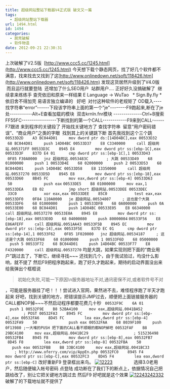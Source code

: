 ```yaml
---
title: 超级网站整站下载器V4正式版 破文又一篇
tags:
  - 超级网站整站下载器
url: 1494.html
id: 1494
categories:
  - 脱壳破解
  - 软件物语
date: 2012-09-21 22:30:31
---
```


上次破解了V2.5版  [http://www.ccc5.cc/1245.html](http://www.ccc5.cc/1245.html) 今天想下载个静态网页，找了好几个软件都不满意，找来找去又找到了这[http://www.onlinedown.net/soft/118426.htm](http://www.onlinedown.net/soft/118426.htm) 发现这货居然升级到了V4.0版  而且运行就要登陆  还增加了什么SEO用户  站群用户.... 正好好久没搞破解了  继续拿来练练手 查壳依旧和原来一样结果 E Language -> WuTao   * Sign.By.fly * 依旧舍不得加壳 易语言独立编译的   好吧  对付这种软件的老规矩了 OD载入----找字符串“error”------下段该字符串上面的第一个"je"--------F9跑起来,断在了je处-----------Alt+E查看加载的模块  双击krnln.fnr模块 --------------Ctrl+B搜索FF55FC-----------------下断找到的第一个CALL------------F9来到CALL------F7跟进 来到程序的关键段了 开始找关键地方了 查找字符串  留意“用户密码错误”、“商业用户”之类的字眼  找到其上的关键跳下断 首先我找到这个三个跳   `00533D2D    A3 BC044D01     mov dword ptr ds:[14D04BC],eax 00533D32    68 BC044D01     push 14D04BC 00533D37    E8 C3340000     call 超级网站.005371FF 00533D3C    8945 E4         mov dword ptr ss:[ebp-1C],eax 00533D3F    837D E4 01      cmp dword ptr ss:[ebp-1C],1 00533D43    0F85 F30A0000   jnz 超级网站.0053483C        ; 大跳 00533D49    68 01000000     push 1 00533D4E    68 02000000     push 2 00533D53    68 BC044D01     push 14D04BC 00533D58    E8 13350000     call 超级网站.00537270 00533D5D    8945 E8         mov dword ptr ss:[ebp-18],eax 00533D60    8B45 FC         mov eax,dword ptr ss:[ebp-4] 00533D63    50              push eax` `00533DE5    B8 01000000     mov eax,1 00533DEA    EB 02           jmp short 超级网站.00533DEE 00533DEC    33C0            xor eax,eax 00533DEE    85C0            test eax,eax 00533DF0    0F84 110A0000   je 超级网站.00534807     ; 这也是个大跳 00533DF6    68 01000000     push 1 00533DFB    68 0A000000     push 0A 00533E00    68 BC044D01     push 14D04BC 00533E05    E8 66340000     call 超级网站.00537270 00533E0A    8945 E8         mov dword ptr ss:[ebp-18],eax 00533E0D    68 04000080     push 80000004` `00533F56    E8 E86AFEFF     call 超级网站.0051AA43 00533F5B    8945 EC         mov dword ptr ss:[ebp-14],eax 00533F5E    837D EC 01      cmp dword ptr ss:[ebp-14],1 00533F62    0F85 1F020000   jnz 超级网站.00534187     ; 这还是个大跳 00533F68    68 01000000     push 1 00533F6D    68 05000000     push 5 00533F72    68 BC044D01     push 14D04BC 00533F77    E8 F4320000     call 超级网站.00537270` 均是大跳，如果实现则把下面的“商业用户”跳过去了，下断它，继续寻找~~~ 还找到几个，由于我试验过，均没什么影响，就不提了 然后F9把程序跑起来，跑了好久才跑起来，期待的启动界面没出来 给我弹出个框框说

> 初始化失败,可能一下原因\\n服务器地址不对,通讯密保不对,或者软件号不对

，可能是服务器挂了吧！！！尝试进入官网，果然进不去，难怪程序跑了半天才跑起来 好吧，找到关键的地方，把错误提示JMP过去，顺便把上面链接服务器的CALL都NOP掉~~~不然启动程序都要花费几十秒   `00532F9C    6A 01           push 1 00532F9E    B8 52BA4100     mov eax,超级网站.0041BA52                 ; POST 00532FA3    8945 FC         mov dword ptr ss:[ebp-4],eax 00532FA6    8D45 FC         lea eax,dword ptr ss:[ebp-4] 00532FA9    50              push eax 00532FAA    68 8039F100     push 0F13980 ;一大堆的PUSH 把下面的CALL看不顺眼的都NOP掉吧 00532FAF    B8 29BC4100     mov eax,超级网站.0041BC29                    ; 515236498 00532FB4    8945 F8         mov dword ptr ss:[ebp-8],eax 00532FB7    8D45 F8         lea eax,dword ptr ss:[ebp-8] 00532FBA    50              push eax 00532FBB    B8 33BC4100     mov eax,超级网站.0041BC33           ; http://www.oferry.com/vip/AppEn.php 00532FC0    8945 F4         mov dword ptr ss:[ebp-C],eax 00532FC3    8D45 F4         lea eax,dword ptr ss:[ebp-C]` 改好重新F9 登录框出来鸟。 [![](http://www.ccc5.cc/wp-content/uploads/2012/09/12223-300x195.png "12223")](http://www.ccc5.cc/wp-content/uploads/2012/09/12223.png)                 选择3.0老用户，然后随便输入帐号密码 点登陆 成功断在了我们下的断点上，依据情况自己把跳给改了，别让它把关键地方跳过去 然后F9 好吧就是这个效果 [![](http://www.ccc5.cc/wp-content/uploads/2012/09/12243242332-300x210.png "12243242332")](http://www.ccc5.cc/wp-content/uploads/2012/09/12243242332.png) 破解了的下载地址就不提供了